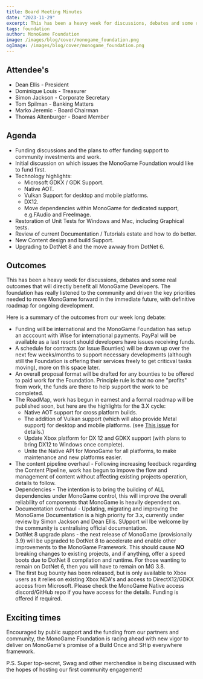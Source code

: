 ```yaml
---
title: Board Meeting Minutes
date: "2023-11-29"
excerpt: This has been a heavy week for discussions, debates and some real outcomes that will directly benefit all MonoGame Developers.  The foundation has really listened to the community and driven the key priorities needed to move MonoGame forward in the immediate future, with definitive roadmap for ongoing development
tags: foundation
author: MonoGame Foundation
image: /images/blog/cover/monogame_foundation.png
ogImage: /images/blog/cover/monogame_foundation.png
---
```



## Attendee's
- Dean Ellis - President
- Dominique Louis - Treasurer
- Simon Jackson - Corporate Secretary
- Tom Spilman - Banking Matters
- Marko Jeremic - Board Chairman
- Thomas Altenburger - Board Member

## Agenda
- Funding discussions and the plans to offer funding support to community investments and work.
- Initial discussion on which issues the MonoGame Foundation would like to fund first.
- Technology highlights:
    - Microsoft GDKX / GDK Support.
    - Native AOT.
    - Vulkan Support for desktop and mobile platforms.
    - DX12.
    - Move dependencies within MonoGame for dedicated support, e.g.FAudio and FreeImage.
- Restoration of Unit Tests for Windows and Mac, including Graphical tests.
- Review of current Documentation / Tutorials estate and how to do better.
- New Content design and build Support.
- Upgrading to DotNet 8 and the move awway from DotNet 6.

## Outcomes

This has been a heavy week for discussions, debates and some real outcomes that will directly benefit all MonoGame Developers.  The foundation has really listened to the community and driven the key priorities needed to move MonoGame forward in the immediate future, with definitive roadmap for ongoing development.

Here is a summary of the outcomes from our week long debate:

- Funding will be international and the MonoGame Foundation has setup an acccount with Wise for international payments.  PayPal will be available as a last resort should developers have issues receiving funds.
- A schedule for contracts (or Issue Bounties) will be drawn up over the next few weeks/months to support necessary developments (although still the Foundation is offering their services freely to get criticval tasks moving), more on this space later.
- An overall proposal format will be drafted for any bounties to be offered to paid work for the Foundation.  Principle rule is that no one "profits" from work, the funds are there to help support the work to be completed.
- The RoadMap, work has begun in earnest and a formal roadmap will be published soon, but here are the highlights for the 3.X cycle:
    - Native AOT support for cross platform builds.
    - The addition of Vulkan support (which will also provide Metal support) for desktop and mobile platforms. (see [This issue](https://github.com/MonoGame/MonoGame/issues/4593) for details.)
    - Update Xbox platform for DX 12 and GDKX support (with plans to bring DX12 to Windows once complete).
    - Unite the Native API for MonoGame for all platforms, to make maintenance and new platforms easier.
- The content pipeline overhaul - Following increasing feedback regarding the Content Pipeline, work has begun to impove the flow and management of content without affecting existing projects operation, details to follow.
- Dependencies - The intention is to bring the building of ALL dependencies under MonoGame control, this will improve the overall reliability of components that MonoGame is heavily dependent on.
- Documentation overhaul - Updating, migrating and improving the MonoGame Documentation is a high priority for 3.x, currently under review by Simon Jackson and Dean Ellis.  SUpport wil lbe welcome by the community is centralising official documentation.
- DotNet 8 upgrade plans - the next release of MonoGame (provisionally 3.9) will be upgraded to DotNet 8 to accelerate and enable other improvements to the MonoGame Framework.  This should cause **NO** breaking changes to existing projects, and if anything, offer a speed boots due to DotNet 8 compilation and runtime.  For those wanting to remain on DotNet 6, then you will have to remain on MG 3.8.
- The first bug bounty has been released, but is only available to Xbox users as it relies on existing Xbox NDA's and access to DirectX12/GDKX access from Microsoft.  Please check the MonoGame Native access discord/GitHub repo if you have access for the details.  Funding is offered if required.

## Exciting times

Encouraged by public support and the funding from our partners and community, the MonoGame Foundation is racing ahead with new vigor to deliver on MonoGame's promise of a Build Once and SHip everywhere framework.

P.S.
Super top-secret, Swag and other merchendise is being discussed with the hopes of hosting our first community engagement!
